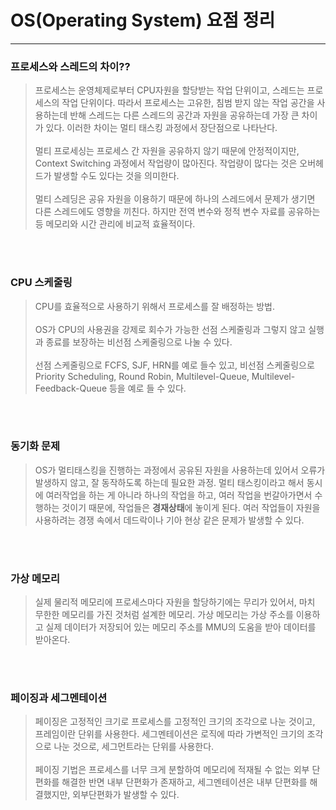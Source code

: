 # OS(Operating System) 요점 정리

---
### 프로세스와 스레드의 차이??
> 프로세스는 운영체제로부터 CPU자원을 할당받는 작업 단위이고, 스레드는 프로세스의 작업 단위이다.
> 따라서 프로세스는 고유한, 침범 받지 않는 작업 공간을 사용하는데 반해 스레드는 다른 스레드의 공간과 자원을 공유하는데 가장 큰 차이가 있다.
> 이러한 차이는 멀티 태스킹 과정에서 장단점으로 나타난다.
> <br>
> <br>
> 멀티 프로세싱는 프로세스 간 자원을 공유하지 않기 때문에 안정적이지만, Context Switching 과정에서 작업량이 많아진다.
> 작업량이 많다는 것은 오버헤드가 발생할 수도 있다는 것을 의미한다.
> <br>
> <br>
> 멀티 스레딩은 공유 자원을 이용하기 때문에 하나의 스레드에서 문제가 생기면 다른 스레드에도 영향을 끼친다.
> 하지만 전역 변수와 정적 변수 자료를 공유하는 등 메모리와 시간 관리에 비교적 효율적이다.

<br>
<br>

### CPU 스케줄링
> CPU를 효율적으로 사용하기 위해서 프로세스를 잘 배정하는 방법.
> <br>
> <br>
> OS가 CPU의 사용권을 강제로 회수가 가능한 선점 스케줄링과 그렇지 않고 실행과 종료를 보장하는
> 비선점 스케줄링으로 나눌 수 있다.
> <br>
> <br>
> 선점 스케줄링으로 FCFS, SJF, HRN를 예로 들수 있고, 
> 비선점 스케줄링으로 Priority Scheduling, Round Robin, Multilevel-Queue, Multilevel-Feedback-Queue 등을 예로 들 수 있다.

<br>
<br>

### 동기화 문제
> OS가 멀티태스킹을 진행하는 과정에서 공유된 자원을 사용하는데 있어서 오류가 발생하지 않고, 잘 동작하도록 하는데 필요한 과정.
> 멀티 태스킹이라고 해서 동시에 여러작업을 하는 게 아니라 하나의 작업을 하고, 여러 작업을 번갈아가면서 수행하는 것이기 때문에,
> 작업들은 **경재상태**에 놓이게 된다. 여러 작업들이 자원을 사용하려는 경쟁 속에서 데드락이나 기아 현상 같은 문제가 발생할 수 있다.

<br>
<br>

### 가상 메모리
> 실제 물리적 메모리에 프로세스마다 자원을 할당하기에는 무리가 있어서, 마치 무한한 메모리를 가진 것처럼 설계한 메모리.
> 가상 메모리는 가상 주소를 이용하고 실제 데이터가 저장되어 있는 메모리 주소를 MMU의 도움을 받아 데이터를 받아온다.

<br>
<br>

### 페이징과 세그멘테이션
> 페이징은 고정적인 크기로 프로세스를 고정적인 크기의 조각으로 나눈 것이고, 프레임이란 단위를 사용한다.
> 세그멘테이션은 로직에 따라 가변적인 크기의 조각으로 나눈 것으로, 세그먼트라는 단위를 사용한다.
><br><br>
> 페이징 기법은 프로세스를 너무 크게 분할하여 메모리에 적재될 수 없는 외부 단편화를 해결한 반면 내부 단편화가 존재하고,
> 세그멘테이션은 내부 단편화를 해결했지만, 외부단편화가 발생할 수 있다.